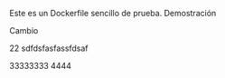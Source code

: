 Este es un Dockerfile sencillo de prueba.
Demostración

Cambio

22
sdfdsfasfassfdsaf

33333333
4444
